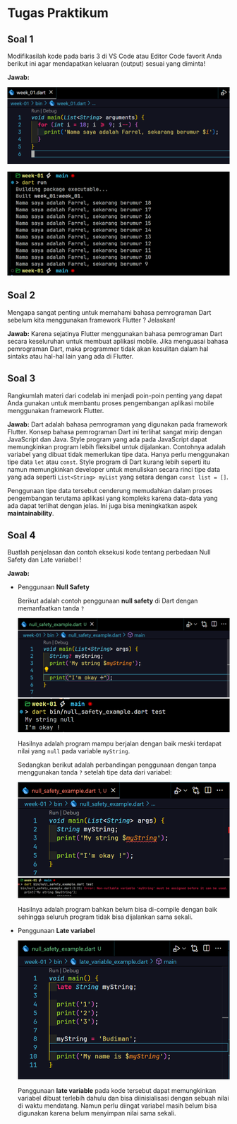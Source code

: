 # Tugas Praktikum

## Soal 1

Modifikasilah kode pada baris 3 di VS Code atau Editor Code favorit Anda berikut ini agar mendapatkan keluaran (output) sesuai yang diminta!

**Jawab:**

![Dart code](img/1.png)

![Output](img/2.png)

## Soal 2

Mengapa sangat penting untuk memahami bahasa pemrograman Dart sebelum kita menggunakan framework Flutter ? Jelaskan!

**Jawab:** Karena sejatinya Flutter menggunakan bahasa pemrograman Dart secara keseluruhan untuk membuat aplikasi mobile. Jika menguasai bahasa pemrograman Dart, maka programmer tidak akan kesulitan dalam hal sintaks atau hal-hal lain yang ada di Flutter.

## Soal 3

Rangkumlah materi dari codelab ini menjadi poin-poin penting yang dapat Anda gunakan untuk membantu proses pengembangan aplikasi mobile menggunakan framework Flutter.

**Jawab:** Dart adalah bahasa pemrograman yang digunakan pada framework Flutter. Konsep bahasa pemrograman Dart ini terlihat sangat mirip dengan JavaScript dan Java. Style program yang ada pada JavaScript dapat memungkinkan program lebih fleksibel untuk dijalankan. Contohnya adalah variabel yang dibuat tidak memerlukan tipe data. Hanya perlu menggunakan tipe data `let` atau `const`. Style program di Dart kurang lebih seperti itu namun memungkinkan developer untuk menuliskan secara rinci tipe data yang ada seperti `List<String> myList` yang setara dengan `const list = []`.

Penggunaan tipe data tersebut cenderung memudahkan dalam proses pengembangan terutama aplikasi yang kompleks karena data-data yang ada dapat terlihat dengan jelas. Ini juga bisa meningkatkan aspek **maintainability**.

## Soal 4

Buatlah penjelasan dan contoh eksekusi kode tentang perbedaan Null Safety dan Late variabel !

**Jawab:** 

- Penggunaan **Null Safety**

    Berikut adalah contoh penggunaan **null safety** di Dart dengan memanfaatkan tanda `?`

    ![Null safety example code - 1](img/null_safety_example_code_1.png)
    ![Null safety example output - 1](img/null_safety_example_output_1.png)

    Hasilnya adalah program mampu berjalan dengan baik meski terdapat nilai yang `null` pada variable `myString`. 

    Sedangkan berikut adalah perbandingan penggunaan dengan tanpa menggunakan tanda `?` setelah tipe data dari variabel:

    ![Null safety example code - 2](img/null_safety_example_code_2.png)
    ![Null safety example output - 2](img/null_safety_example_output_2.png)

    Hasilnya adalah program bahkan belum bisa di-compile dengan baik sehingga seluruh program tidak bisa dijalankan sama sekali.

- Penggunaan **Late variabel**

    ![Late variable example code](img/late_variable_example_code.png)

    Penggunaan **late variable** pada kode tersebut dapat memungkinkan variabel dibuat terlebih dahulu dan bisa diinisialisasi dengan sebuah nilai di waktu mendatang. Namun perlu diingat variabel masih belum bisa digunakan karena belum menyimpan nilai sama sekali.